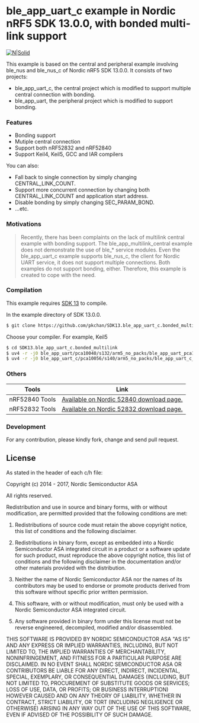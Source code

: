 # ble\_app\_uart\_c example in Nordic nRF5 SDK 13.0.0, with bonded multi-link support

[![N|Solid](http://www.nordicsemi.com/extension/nordic/design/bootnordic/images/NordicS_smarter-things.png)](http://www.nordicsemi.com/)

This example is based on the central and peripheral example involving ble\_nus and ble\_nus\_c of Nordic nRF5 SDK 13.0.0. It consists of two projects:

  - ble\_app\_uart\_c, the central project which is modified to support multiple central connection with bonding.
  - ble\_app\_uart, the peripheral project which is modified to support bonding.

### Features

  - Bonding support
  - Mutiple central connection
  - Support both nRF52832 and nRF52840
  - Support Keil4, Keil5, GCC and IAR compilers


You can also:
  - Fall back to single connection by simply changing CENTRAL_LINK_COUNT.
  - Support more concurrent connection by changing both CENTRAL_LINK_COUNT and application start address.
  - Disable bonding by simply changing SEC_PARAM_BOND.
  - ...etc.

### Motivations
> Recently, there has been complaints on the lack of multilink central example
> with bonding support. The ble\_app\_multilink\_central example does not
> demonstrate the use of ble\_* service modules. Even the ble\_app\_uart\_c
> example supports ble\_nus\_c, the client for Nordic UART service, it does
> not support multiple connections. Both examples do not support bonding,
> either. Therefore, this example is created to cope with the need.



### Compilation
This example requires [SDK 13](http://developer.nordicsemi.com/nRF5_SDK/nRF5_SDK_v13.x.x/) to compile.

In the example directory of SDK 13.0.0.

```sh
$ git clone https://github.com/pkchan/SDK13.ble_app_uart_c.bonded_multilink.git
```

Choose your compiler. For example, Keil5

```sh
$ cd SDK13.ble_app_uart_c.bonded_multilink 
$ uv4 -r -j0 ble_app_uart/pca10040/s132/arm5_no_packs/ble_app_uart_pca10040_s132.uvprojx
$ uv4 -r -j0 ble_app_uart_c/pca10056/s140/arm5_no_packs/ble_app_uart_c_pca10056_s140.uvprojx
```

### Others

| Tools | Link |
| ------ | ------ |
| nRF52840 Tools | [Available on Nordic 52840 download page.](http://www.nordicsemi.com/eng/Products/nRF52840#Downloads) |
| nRF52832 Tools | [Available on Nordic 52832 download page.](http://www.nordicsemi.com/eng/Products/Bluetooth-low-energy/nRF52832#Downloads) |



### Development

For any contribution, please kindly fork, change and send pull request.

License
----

As stated in the header of each c/h file:
 
Copyright (c) 2014 - 2017, Nordic Semiconductor ASA

All rights reserved.

Redistribution and use in source and binary forms, with or without modification,
are permitted provided that the following conditions are met:

1. Redistributions of source code must retain the above copyright notice, this
    list of conditions and the following disclaimer.
 
2. Redistributions in binary form, except as embedded into a Nordic
   Semiconductor ASA integrated circuit in a product or a software update for
   such product, must reproduce the above copyright notice, this list of
   conditions and the following disclaimer in the documentation and/or other
   materials provided with the distribution.

 3. Neither the name of Nordic Semiconductor ASA nor the names of its
    contributors may be used to endorse or promote products derived from this
    software without specific prior written permission.
 
 4. This software, with or without modification, must only be used with a
    Nordic Semiconductor ASA integrated circuit.
 
 5. Any software provided in binary form under this license must not be reverse
    engineered, decompiled, modified and/or disassembled.
 
 THIS SOFTWARE IS PROVIDED BY NORDIC SEMICONDUCTOR ASA "AS IS" AND ANY EXPRESS
 OR IMPLIED WARRANTIES, INCLUDING, BUT NOT LIMITED TO, THE IMPLIED WARRANTIES
 OF MERCHANTABILITY, NONINFRINGEMENT, AND FITNESS FOR A PARTICULAR PURPOSE ARE
 DISCLAIMED. IN NO EVENT SHALL NORDIC SEMICONDUCTOR ASA OR CONTRIBUTORS BE
 LIABLE FOR ANY DIRECT, INDIRECT, INCIDENTAL, SPECIAL, EXEMPLARY, OR
 CONSEQUENTIAL DAMAGES (INCLUDING, BUT NOT LIMITED TO, PROCUREMENT OF SUBSTITUTE
 GOODS OR SERVICES; LOSS OF USE, DATA, OR PROFITS; OR BUSINESS INTERRUPTION)
 HOWEVER CAUSED AND ON ANY THEORY OF LIABILITY, WHETHER IN CONTRACT, STRICT
 LIABILITY, OR TORT (INCLUDING NEGLIGENCE OR OTHERWISE) ARISING IN ANY WAY OUT
 OF THE USE OF THIS SOFTWARE, EVEN IF ADVISED OF THE POSSIBILITY OF SUCH DAMAGE.


